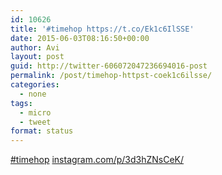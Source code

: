 ```yaml
---
id: 10626
title: '#timehop https://t.co/Ek1c6IlSSE'
date: 2015-06-03T08:16:50+00:00
author: Avi
layout: post
guid: http://twitter-606072047236694016-post
permalink: /post/timehop-httpst-coek1c6ilsse/
categories:
  - none
tags:
  - micro
  - tweet
format: status
---
```

[#timehop](http://twitter.com/search?q=%23timehop) [instagram.com/p/3d3hZNsCeK/](https://instagram.com/p/3d3hZNsCeK/)
